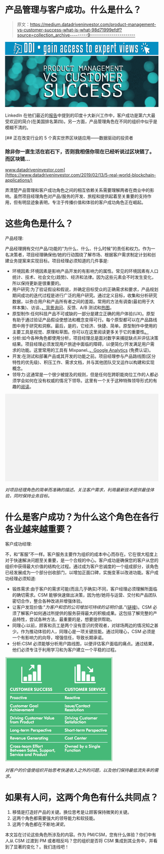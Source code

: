 # 产品管理与客户成功。什么是什么？

> 原文：<https://medium.datadriveninvestor.com/product-management-vs-customer-success-what-is-what-98d71999efdf?source=collection_archive---------9----------------------->

[![](img/49ba63aa744969936490190464bb5bc3.png)](http://www.track.datadriveninvestor.com/1B9E)![](img/fb20ec614b188c2c4d1fb5c11121a0e8.png)

LinkedIn 在他们最近的[报告](https://inc42.com/buzz/here-are-the-top-10-emerging-jobs-in-india-from-the-linkedin-report/)中提到的印度十大新兴工作中，客户成功是第六大最受欢迎的简介(在美国排名第四)。另一方面，产品管理角色在不同的组织中似乎是模糊不清的。

[](https://www.datadriveninvestor.com/2019/02/13/5-real-world-blockchain-applications/) [## 正在改变行业的 5 个真实世界区块链应用——数据驱动的投资者

### 除非你一直生活在岩石下，否则我相信你现在已经听说过区块链了。而区块链…

www.datadriveninvestor.com](https://www.datadriveninvestor.com/2019/02/13/5-real-world-blockchain-applications/) 

弄清楚产品管理和客户成功角色之间的相互依赖关系需要理解两者在商业中的影响。虽然项目经理角色对产品/服务的开发、旅程和提供起着至关重要的支持作用，但有明显迹象表明，专注于传播价值和体验的客户成功角色正在崛起。

# 这些角色是什么？

产品经理:

产品经理拥有交付产品/功能的“为什么、什么、什么时候”的责任和权力。作为一名决策者，项目经理确保他/她的行动围绕了解市场、根据客户需求制定计划和创建业务提案来实现目标。项目经理必须知道的几件事是:

*   环境因素:环境因素是影响产品开发的有影响力的属性。常见的环境因素有人口统计、技术、社会文化(趋势)、经济和法律。因为这些元素会不时发生变化，所以保持更新是很重要的。
*   用户研究:为了验证假设和假说，并确定目标受众的正确需求和要求，产品规划期间成功的迭代过程是进行广泛的用户研究。通过定义目标，收集和分析研究数据，以弥合用户和产品所有者之间的差距。常用的方法有调查(最初用于大样本集)、访谈、[、背景询问](https://www.atlassian.com/team-playbook/plays/contextual-inquiry)、反馈、A/B 测试和[热图](https://www.crazyegg.com/blog/understanding-using-heatmaps-studies/)。
*   原型制作:任何科技产品不可或缺的一部分是建立正确的用户体验(UX)。原型有助于通过验证产品假设使想法和概念变得可行。每个原型都可以在产品路线图中用于研究和洞察。最后，是的，它经济、快捷、简单。原型制作中使用的主要工具是视觉、原理和草图。你可以在这里阅读更多关于它的重要性[。](https://www.moldmakingtechnology.com/articles/why-is-prototyping-important)
*   分析:如今各种角色都使用分析，项目经理总是面对数字来捕捉缺点并评估决策结果。项目经理必须发现用户旅途中面临的障碍，以便简化/开发满足用户需求的功能。这里常用的工具有 Mixpanel、[、Google Analytics](https://analytics.google.com/analytics/web/) (免费认证)。
*   开发:在测试和部署产品或其开发的功能之前。项目经理参与产品路线图(区分特性的优先级)、积压工作、需求文档，并与其他团队交叉运作以构建和实现概念。
*   领导力:这通常是一个很少被提及的规则，但是任何在跨职能岗位工作的人都必须学会如何在没有权威的情况下领导。这里有一个关于这种特殊领导形式的有趣的[阅读](https://medium.com/swlh/how-to-lead-when-you-have-no-authority-9f22206356d4)。

![](img/31573030d1a65a61fbd5e375cc6c1f55.png)

*对项目经理角色的简单而准确的描述。关注客户需求，利用最新技术提供最佳体验，同时保持业务目标。*

# 什么是客户成功？为什么这个角色在各行各业越来越重要？

客户成功经理:

不，和“客服”不一样。客户服务主要作为组织的成本中心而存在。它在很大程度上对于快速解决问题至关重要，是一个合规的中心。客户成功是确保您的客户从您的组织中获得最大价值的结构化过程。通过成为客户忠诚度的一个组成部分，该角色已经发展成为一个部分创收部门，以增加正面口碑，实施变革以改进功能。客户成功经理必须知道:

*   锻炼需求:由于客户的需求可能(而且几乎确实)不同，客户经理必须理解所面临的确切需求。CSM 能够快速做出决策，因为他/她将与运营、交付和产品团队密切合作，整合各种改进并增强体验。
*   让客户发现价值:"*为客户和您的公司增加可持续的证明价值。*”([链接](https://www.customersuccessassociation.com/library/the-definition-of-customer-success/))。CSM 必须了解客户如何通过所提供的服务获得最大的积极成果。这包括了解完整的产品特性，尝试各种方法，最重要的是，想要提供帮助。
*   同理心:以前，顾客和员工是两个没有意识的旁观者，对球场两边的情况知之甚少。作为推动体验的人，同理心是一项关键技能。通过同理心，CSM 必须是一个有影响力的向导，增强信任，导致长期承诺。
*   分析:CSM 必须能够分析用户路线图，以便评估客户面临的痛点。通过结果，他们必须专注于利用学习和为客户建立一个平稳的过程。

![](img/a4545e6f0f85277eac75901f5febd0bc.png)

*对客户的价值使组织开始思考快速收入之外的问题，以及他们保持最低流失率的需求。*

# 如果有人问，这两个角色有什么共同点？

1.  移情是打造好产品的关键。换位思考是让顾客保持微笑的关键。
2.  这两个角色都需要强大的领导能力和软技能。
3.  这两个角色都在不断地*演变*。

本文旨在讨论这些角色所涉及的内容。作为 PM/CSM，您有什么体验？你们中有人从 CSM 过渡到 PM 或者相反吗？您的组织是否将 CSM 集成到其业务中，并看到了显著的变化？。我们连线吧！